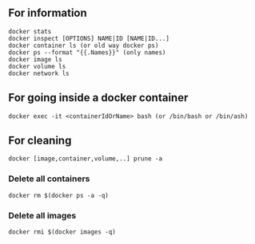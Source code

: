 
## For information

```
docker stats
docker inspect [OPTIONS] NAME|ID [NAME|ID...]
docker container ls (or old way docker ps)
docker ps --format "{{.Names}}" (only names)
docker image ls
docker volume ls
docker network ls
```

## For going inside a docker container

```
docker exec -it <containerIdOrName> bash (or /bin/bash or /bin/ash)
```

## For cleaning 

```
docker [image,container,volume,..] prune -a
```

### Delete all containers
```
docker rm $(docker ps -a -q)
```
### Delete all images
```
docker rmi $(docker images -q)
```


